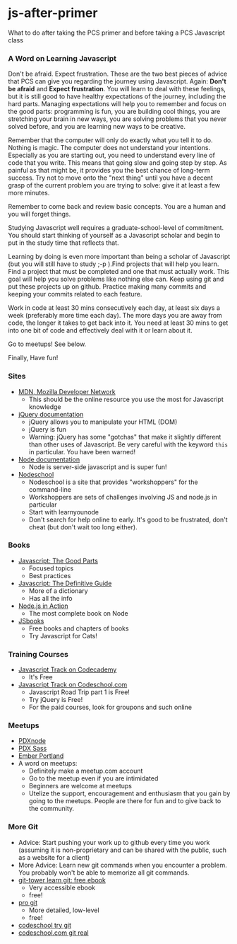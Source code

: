 js-after-primer
===============
What to do after taking the PCS primer and before taking a PCS Javascript class

### A Word on Learning Javascript
Don't be afraid. Expect frustration. These are the two best pieces of advice that PCS can give you regarding the journey using Javascript. Again: 
**Don't be afraid** and **Expect frustration**. You will learn to deal with these feelings, but it is still good to have healthy expectations of the journey, including the hard parts. Managing expectations will help you to remember and focus on the good parts: programming is fun, you are building cool things, you are stretching your brain in new ways, you are solving problems that you never solved before, and you are learning new ways to be creative. 

Remember that the computer will only do exactly what you tell it to do. Nothing is magic. The computer does not understand your intentions. Especially as you are starting out, you need to understand every line of code that you write. This means that going slow and going step by step. As painful as that might be, it provides you the best chance of long-term success. Try not to move onto the "next thing" until you have a decent grasp of the current problem you are trying to solve: give it at least a few more minutes.

Remember to come back and review basic concepts. You are a human and you will forget things. 

Studying Javascript well requires a graduate-school-level of commitment. You should start thinking of yourself as a Javascript scholar and begin to put in the study time that reflects that.

Learning by doing is even more important than being a scholar of Javascript (but you will still have to study ;-p ).Find projects that will help you learn. Find a project that must be completed and one that must actually work. This goal will help you solve problems like nothing else can. Keep using git and put these projects up on github. Practice making many commits and keeping your commits related to each feature.

Work in code at least 30 mins consecutively each day, at least six days a week (preferably more time each day). The more days you are away from code, the longer it takes to get back into it. You need at least 30 mins to get into one bit of code and effectively deal with it or learn about it. 

Go to meetups! See below.

Finally, Have fun!

### Sites
- [MDN, Mozilla Developer Network](https://developer.mozilla.org/en-US/)
    + This should be the online resource you use the most for Javascript knowledge
- [jQuery documentation](http://api.jquery.com/)
    + jQuery allows you to manipulate your HTML (DOM)
    + jQuery is fun
    + Warning: jQuery has some "gotchas" that make it slightly different than other uses of Javascript. Be very careful with the keyword `this` in particular. You have been warned!
- [Node documentation](http://nodejs.org/api/)
    + Node is server-side javascript and is super fun!
- [Nodeschool](http://nodeschool.io/)
    + Nodeschool is a site that provides "workshoppers" for the command-line
    + Workshoppers are sets of challenges involving JS and node.js in particular
    + Start with learnyounode
    + Don't search for help online to early. It's good to be frustrated, don't cheat (but don't wait too long either).

### Books
- [Javascript: The Good Parts](http://www.amazon.com/JavaScript-Good-Parts-Douglas-Crockford/dp/0596517742/ref=sr_1_1?s=books&ie=UTF8&qid=1397667096&sr=1-1&keywords=javascript+the+good+parts)
    + Focused topics
    + Best practices
- [Javascript: The Definitive Guide](http://www.amazon.com/JavaScript-Definitive-Guide-Activate-Guides-ebook/dp/B004XQX4K0/ref=sr_1_1?s=books&ie=UTF8&qid=1397667145&sr=1-1&keywords=javascript+the+definitive+guide)
    + More of a dictionary
    + Has all the info
- [Node.js in Action](http://www.manning.com/cantelon/)
    + The most complete book on Node
- [JSbooks](http://jsbooks.revolunet.com/)
    + Free books and chapters of books
    + Try Javascript for Cats!
    
### Training Courses
- [Javascript Track on Codecademy](http://www.codecademy.com/tracks/javascript)
    + It's Free
- [Javascript Track on Codeschool.com](https://www.codeschool.com/paths/javascript)
    + Javascript Road Trip part 1 is Free!
    + Try jQuery is Free!
    + For the paid courses, look for groupons and such online

### Meetups
- [PDXnode](http://www.meetup.com/pdxnode/)
- [PDX Sass](http://www.meetup.com/pdxSass/)
- [Ember Portland](http://www.meetup.com/Ember-PDX/)
- A word on meetups: 
    + Definitely make a meetup.com account
    + Go to the meetup even if you are intimidated
    + Beginners are welcome at meetups
    + Utelize the support, encouragement and enthusiasm that you gain by going to the meetups. People are there for fun and to give back to the community.

### More Git
- Advice: Start pushing your work up to github every time you work (assuming it is non-proprietary and can be shared with the public, such as a website for a client)
- More Advice: Learn new git commands when you encounter a problem. You probably won't be able to memorize all git commands. 
- [git-tower learn git: free ebook](http://www.git-tower.com/learn/ebook/command-line/introduction)
    + Very accessible ebook
    + free!
- [pro git](http://git-scm.com/book)
    + More detailed, low-level 
    + free!
- [codeschool try git](http://try.github.io/levels/1/challenges/1)
- [codeschool.com git real](https://www.codeschool.com/courses/git-real)
